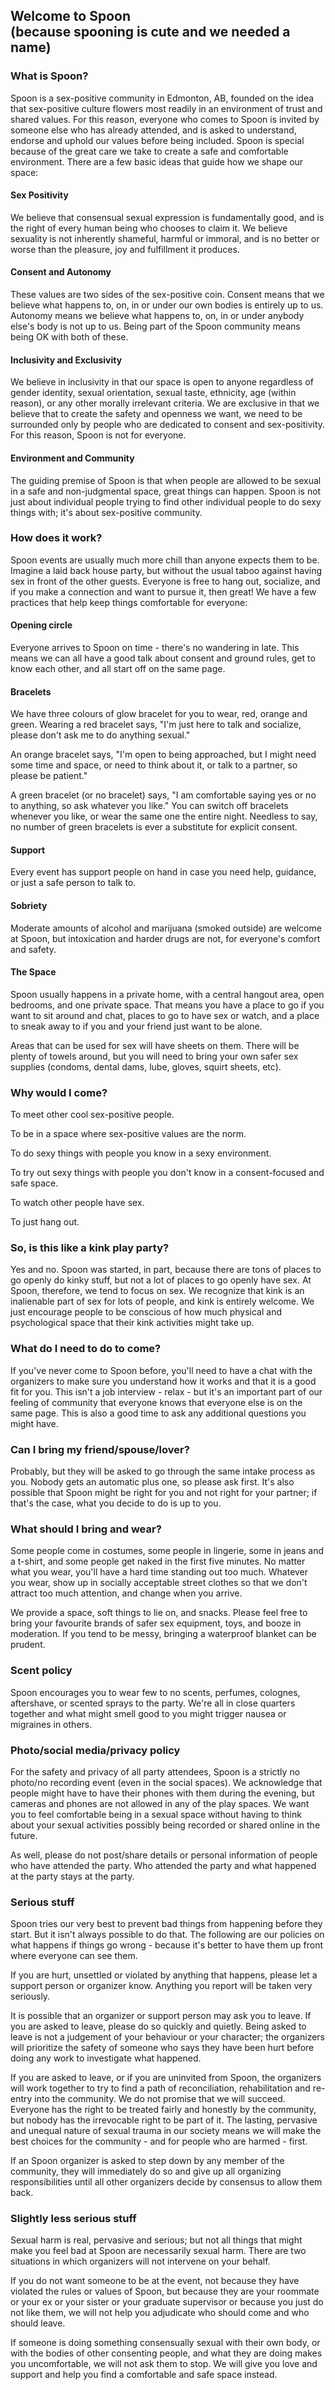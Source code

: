 ## Welcome to Spoon<br>(because spooning is cute and we needed a name)

### What is Spoon?
Spoon is a sex-positive community in Edmonton, AB, founded on the idea that sex-positive culture flowers most readily in an environment of trust and shared values. For this reason, everyone who comes to Spoon is invited by someone else who has already attended, and is asked to understand, endorse and uphold our values before being included. Spoon is special because of the great care we take to create a safe and comfortable environment. There are a few basic ideas that guide how we shape our space:


#### Sex Positivity
We believe that consensual sexual expression is fundamentally good, and is the right of every human being who chooses to claim it. We believe sexuality is not inherently shameful, harmful or immoral, and is no better or worse than the pleasure, joy and fulfillment it produces.

#### Consent and Autonomy
These values are two sides of the sex-positive coin. Consent means that we believe what happens to, on, in or under our own bodies is entirely up to us. Autonomy means we believe what happens to, on, in or under anybody else's body is not up to us. Being part of the Spoon community means being OK with both of these.

#### Inclusivity and Exclusivity
We believe in inclusivity in that our space is open to anyone regardless of gender identity, sexual orientation, sexual taste, ethnicity, age (within reason), or any other morally irrelevant criteria. We are exclusive in that we believe that to create the safety and openness we want, we need to be surrounded only by people who are dedicated to consent and sex-positivity. For this reason, Spoon is not for everyone.

#### Environment and Community
The guiding premise of Spoon is that when people are allowed to be sexual in a safe and non-judgmental space, great things can happen. Spoon is not just about individual people trying to find other individual people to do sexy things with; it's about sex-positive community.

### How does it work?
Spoon events are usually much more chill than anyone expects them to be. Imagine a laid back house party, but without the usual taboo against having sex in front of the other guests. Everyone is free to hang out, socialize, and if you make a connection and want to pursue it, then great! We have a few practices that help keep things comfortable for everyone:

#### Opening circle
Everyone arrives to Spoon on time - there's no wandering in late. This means we can all have a good talk about consent and ground rules, get to know each other, and all start off on the same page.

#### Bracelets
We have three colours of glow bracelet for you to wear, red, orange and green. Wearing a red bracelet says, "I'm just here to talk and socialize, please don't ask me to do anything sexual."

An orange bracelet says, "I'm open to being approached, but I might need some time and space, or need to think about it, or talk to a partner, so please be patient."

A green bracelet (or no bracelet) says, "I am comfortable saying yes or no to anything, so ask whatever you like." You can switch off bracelets whenever you like, or wear the same one the entire night. Needless to say, no number of green bracelets is ever a substitute for explicit consent.

#### Support
Every event has support people on hand in case you need help, guidance, or just a safe person to talk to.

#### Sobriety
Moderate amounts of alcohol and marijuana (smoked outside) are welcome at Spoon, but intoxication and harder drugs are not, for everyone's comfort and safety.

#### The Space
Spoon usually happens in a private home, with a central hangout area, open bedrooms, and one private space. That means you have a place to go if you want to sit around and chat, places to go to have sex or watch, and a place to sneak away to if you and your friend just want to be alone.

Areas that can be used for sex will have sheets on them. There will be plenty of towels around, but you will need to bring your own safer sex supplies (condoms, dental dams, lube, gloves, squirt sheets, etc).

### Why would I come?
To meet other cool sex-positive people.

To be in a space where sex-positive values are the norm.

To do sexy things with people you know in a sexy environment.

To try out sexy things with people you don't know in a consent-focused and safe space.

To watch other people have sex.

To just hang out.

### So, is this like a kink play party?
Yes and no. Spoon was started, in part, because there are tons of places to go openly do kinky stuff, but not a lot of places to go openly have sex. At Spoon, therefore, we tend to focus on sex. We recognize that kink is an inalienable part of sex for lots of people, and kink is entirely welcome. We just encourage people to be conscious of how much physical and psychological space that their kink activities might take up.

### What do I need to do to come?
If you've never come to Spoon before, you'll need to have a chat with the organizers to make sure you understand how it works and that it is a good fit for you. This isn't a job interview - relax - but it's an important part of our feeling of community that everyone knows that everyone else is on the same page. This is also a good time to ask any additional questions you might have.

### Can I bring my friend/spouse/lover?
Probably, but they will be asked to go through the same intake process as you. Nobody gets an automatic plus one, so please ask first. It's also possible that Spoon might be right for you and not right for your partner; if that's the case, what you decide to do is up to you.

### What should I bring and wear?
Some people come in costumes, some people in lingerie, some in jeans and a t-shirt, and some people get naked in the first five minutes. No matter what you wear, you'll have a hard time standing out too much. Whatever you wear, show up in socially acceptable street clothes so that we don't attract too much attention, and change when you arrive.

We provide a space, soft things to lie on, and snacks. Please feel free to bring your favourite brands of safer sex equipment, toys, and booze in moderation. If you tend to be messy, bringing a waterproof blanket can be prudent.

### Scent policy

Spoon encourages you to wear few to no scents, perfumes, colognes, aftershave, or scented sprays to the party. We're all in close quarters together and what might smell good to you might trigger nausea or migraines in others.

### Photo/social media/privacy policy
For the safety and privacy of all party attendees, Spoon is a strictly no photo/no recording event (even in the social spaces). We acknowledge that people might have to have their phones with them during the evening, but cameras and phones are not allowed in any of the play spaces. We want you to feel comfortable being in a sexual space without having to think about your sexual activities possibly being recorded or shared online in the future.

As well, please do not post/share details or personal information of people who have attended the party. Who attended the party and what happened at the party stays at the party.

### Serious stuff
Spoon tries our very best to prevent bad things from happening before they start. But it isn't always possible to do that. The following are our policies on what happens if things go wrong - because it's better to have them up front where everyone can see them.

If you are hurt, unsettled or violated by anything that happens, please let a support person or organizer know. Anything you report will be taken very seriously.

It is possible that an organizer or support person may ask you to leave. If you are asked to leave, please do so quickly and quietly. Being asked to leave is not a judgement of your behaviour or your character; the organizers will prioritize the safety of someone who says they have been hurt before doing any work to investigate what happened.

If you are asked to leave, or if you are uninvited from Spoon, the organizers will work together to try to find a path of reconciliation, rehabilitation and re-entry into the community. We do not promise that we will succeed. Everyone has the right to be treated fairly and honestly by the community, but nobody has the irrevocable right to be part of it. The lasting, pervasive and unequal nature of sexual trauma in our society means we will make the best choices for the community - and for people who are harmed - first.

If an Spoon organizer is asked to step down by any member of the community, they will immediately do so and give up all organizing responsibilities until all other organizers decide by consensus to allow them back.

### Slightly less serious stuff
Sexual harm is real, pervasive and serious; but not all things that might make you feel bad at Spoon are necessarily sexual harm. There are two situations in which organizers will not intervene on your behalf.

If you do not want someone to be at the event, not because they have violated the rules or values of Spoon, but because they are your roommate or your ex or your sister or your graduate supervisor or because you just do not like them, we will not help you adjudicate who should come and who should leave.

If someone is doing something consensually sexual with their own body, or with the bodies of other consenting people, and what they are doing makes you uncomfortable, we will not ask them to stop. We will give you love and support and help you find a comfortable and safe space instead.
